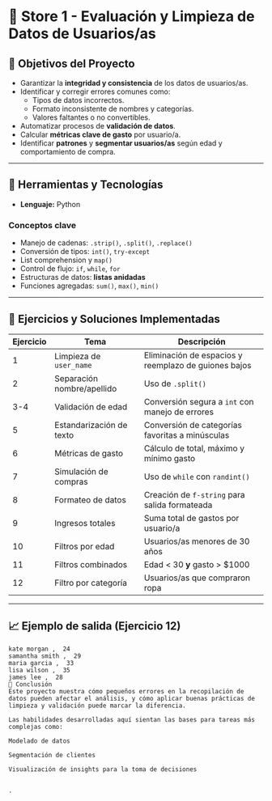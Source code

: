 # 🛒 Store 1 - Evaluación y Limpieza de Datos de Usuarios/as

## 🎯 Objetivos del Proyecto

- Garantizar la **integridad y consistencia** de los datos de usuarios/as.
- Identificar y corregir errores comunes como:
  - Tipos de datos incorrectos.
  - Formato inconsistente de nombres y categorías.
  - Valores faltantes o no convertibles.
- Automatizar procesos de **validación de datos**.
- Calcular **métricas clave de gasto** por usuario/a.
- Identificar **patrones** y **segmentar usuarios/as** según edad y comportamiento de compra.

---

## 🧰 Herramientas y Tecnologías

- **Lenguaje:** Python

### Conceptos clave

- Manejo de cadenas: `.strip()`, `.split()`, `.replace()`
- Conversión de tipos: `int()`, `try-except`
- List comprehension y `map()`
- Control de flujo: `if`, `while`, `for`
- Estructuras de datos: **listas anidadas**
- Funciones agregadas: `sum()`, `max()`, `min()`

---

## 🧪 Ejercicios y Soluciones Implementadas

| Ejercicio | Tema                        | Descripción                                         |
|-----------|-----------------------------|-----------------------------------------------------|
| 1         | Limpieza de `user_name`     | Eliminación de espacios y reemplazo de guiones bajos |
| 2         | Separación nombre/apellido  | Uso de `.split()`                                   |
| 3-4       | Validación de edad          | Conversión segura a `int` con manejo de errores     |
| 5         | Estandarización de texto    | Conversión de categorías favoritas a minúsculas     |
| 6         | Métricas de gasto           | Cálculo de total, máximo y mínimo gasto             |
| 7         | Simulación de compras       | Uso de `while` con `randint()`                      |
| 8         | Formateo de datos           | Creación de `f-string` para salida formateada       |
| 9         | Ingresos totales            | Suma total de gastos por usuario/a                  |
| 10        | Filtros por edad            | Usuarios/as menores de 30 años                      |
| 11        | Filtros combinados          | Edad < 30 **y** gasto > $1000                       |
| 12        | Filtro por categoría        | Usuarios/as que compraron ropa                      |

---

## 📈 Ejemplo de salida (Ejercicio 12)

```text
kate morgan ,  24  
samantha smith ,  29  
maria garcia ,  33  
lisa wilson ,  35  
james lee ,  28
📝 Conclusión
Este proyecto muestra cómo pequeños errores en la recopilación de datos pueden afectar el análisis, y cómo aplicar buenas prácticas de limpieza y validación puede marcar la diferencia.

Las habilidades desarrolladas aquí sientan las bases para tareas más complejas como:

Modelado de datos

Segmentación de clientes

Visualización de insights para la toma de decisiones


.
